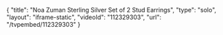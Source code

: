 {
    "title": "Noa Zuman Sterling Silver Set of 2 Stud Earrings",
    "type": "solo",
    "layout": "iframe-static",
    "videoId": "112329303",
    "url": "\/tvpembed\/112329303"
}